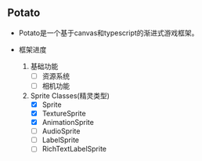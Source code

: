 ## Potato

* Potato是一个基于canvas和typescript的渐进式游戏框架。
  
* 框架进度
  1. 基础功能
     - [ ] 资源系统
     - [ ] 相机功能
  2. Sprite Classes(精灵类型)
     - [x] Sprite
     - [x] TextureSprite
     - [x] AnimationSprite
     - [ ] AudioSprite
     - [ ] LabelSprite
     - [ ] RichTextLabelSprite   